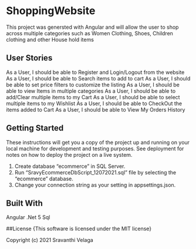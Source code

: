 # ShoppingWebsite

This project was genersted with Angular and will allow the user to shop across multiple categories such as Women Clothing, Shoes, Children clothing and other House hold items 

## User Stories

As a User, I should be able to Register and Login/Logout from the website
As a User, I should be able to Search items to add to cart
As a User, I should be able to set price filters to customize the listing 
As a User, I should be able to view Items in multiple categories
As a User, I should be able to add/Clear multiple items to my Cart
As a User, I should be able to select multiple items to my Wishlist
As a User, I should be able to CheckOut the items added to Cart
As a User, I should be able to View My Orders History

## Getting Started

These instructions will get you a copy of the project up and running on your local machine for development and testing purposes. See deployment for notes on how to deploy the project on a live system.

1.	Create database “ecommerce” in SQL Server. 
2.	Run “SravyEcommerceDbScript_12072021.sql” file by selecting the “ecommerce” database. 
3.	Change your connection string as your setting in appsettings.json. 

## Built With

Angular
.Net 5
Sql

##License
{This software is licensed under the MIT license}

Copyright (c) 2021 Sravanthi Velaga
